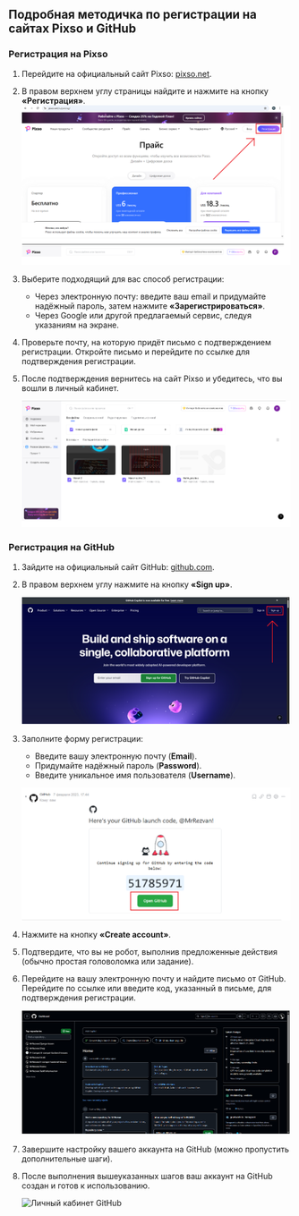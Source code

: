 ## Подробная методичка по регистрации на сайтах Pixso и GitHub

### Регистрация на Pixso

1. Перейдите на официальный сайт Pixso: [pixso.net](https://pixso.net).

2. В правом верхнем углу страницы найдите и нажмите на кнопку **«Регистрация»**.
![Кнопка регистрации](img/1reg.png)

3. Выберите подходящий для вас способ регистрации:
   - Через электронную почту: введите ваш email и придумайте надёжный пароль, затем нажмите **«Зарегистрироваться»**.
   - Через Google или другой предлагаемый сервис, следуя указаниям на экране.

4. Проверьте почту, на которую придёт письмо с подтверждением регистрации. Откройте письмо и перейдите по ссылке для подтверждения регистрации.

5. После подтверждения вернитесь на сайт Pixso и убедитесь, что вы вошли в личный кабинет.

   ![Личный кабинет Pixso](img/2reg.png)

### Регистрация на GitHub

1. Зайдите на официальный сайт GitHub: [github.com](https://github.com).

2. В правом верхнем углу нажмите на кнопку **«Sign up»**.

   ![Кнопка регистрации](img/3reg.png)

3. Заполните форму регистрации:
   - Введите вашу электронную почту (**Email**).
   - Придумайте надёжный пароль (**Password**).
   - Введите уникальное имя пользователя (**Username**).

   ![Форма регистрации GitHub](img/4reg.png)

4. Нажмите на кнопку **«Create account»**.

5. Подтвердите, что вы не робот, выполнив предложенные действия (обычно простая головоломка или задание).

6. Перейдите на вашу электронную почту и найдите письмо от GitHub. Перейдите по ссылке или введите код, указанный в письме, для подтверждения регистрации.

   ![Подтверждение регистрации GitHub](img/5reg.png)

7. Завершите настройку вашего аккаунта на GitHub (можно пропустить дополнительные шаги).

8. После выполнения вышеуказанных шагов ваш аккаунт на GitHub создан и готов к использованию.

   ![Личный кабинет GitHub](file-XNdHvsg7a6LN42tembqHon)

